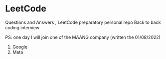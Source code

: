 # LeetCode
Questions and Answers , LeetCode preparatory personal repo 
Back to back coding interview 


PS: one day I will join one of the MAANG company (written the 01/08/2022)
1. Google
2. Meta




